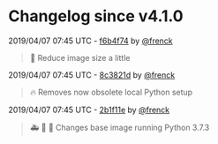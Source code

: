 # Changelog since v4.1.0

2019/04/07 07:45 UTC - [f6b4f74](https://github.com/hassio-addons/addon-ssh/commit/f6b4f74c55642fe1f8aee8cd2395e238b88b40d1) by [@frenck](https://github.com/frenck)
> :hammer: Reduce image size a little 

2019/04/07 07:45 UTC - [8c3821d](https://github.com/hassio-addons/addon-ssh/commit/8c3821d3b379e13a53a135944682ea656a0d1bad) by [@frenck](https://github.com/frenck)
> :fire: Removes now obsolete local Python setup 

2019/04/07 07:45 UTC - [2b1f11e](https://github.com/hassio-addons/addon-ssh/commit/2b1f11eb0f2045eafd1a1ac8169e920f8e0b24eb) by [@frenck](https://github.com/frenck)
> :ambulance: :hammer: :rocket: Changes base image running Python 3.7.3 

